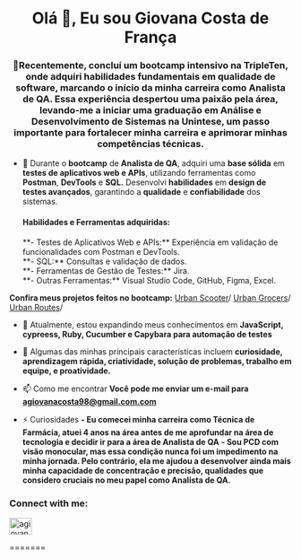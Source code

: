 <h1 align="center">Olá 👋, Eu sou Giovana Costa de França</h1>
<h3 align="center"> 🎯Recentemente, concluí um bootcamp intensivo na TripleTen, onde adquiri habilidades fundamentais em qualidade de software, marcando o início da minha carreira como Analista de QA. Essa experiência despertou uma paixão pela área, levando-me a iniciar uma graduação em Análise e Desenvolvimento de Sistemas na Unintese, um passo importante para fortalecer minha carreira e aprimorar minhas competências técnicas.</h3>
  
- 🐞 Durante o **bootcamp** de **Analista de QA**, adquiri uma **base sólida** em **testes de aplicativos web e APIs**, utilizando ferramentas como **Postman**, **DevTools** e **SQL.** Desenvolvi **habilidades** em **design de testes avançados**, garantindo a **qualidade** e **confiabilidade** dos sistemas.

    <h4> Habilidades e Ferramentas adquiridas: </h4>
    **- Testes de Aplicativos Web e APIs:** Experiência em validação de funcionalidades com Postman e DevTools.
    <br>
    **- SQL:** Consultas e validação de dados.
    <br>
    **- Ferramentas de Gestão de Testes:** Jira.
    <br>
    **- Outras Ferramentas:** Visual Studio Code, GitHub, Figma, Excel.
    <br>
**Confira meus projetos feitos no bootcamp:**
[Urban Scooter](https://github.com/giovanacostaa/urban-scooter)/
[Urban Grocers](https://github.com/giovanacostaa/urban-grocers)/
[Urban Routes](https://github.com/giovanacostaa/urban-routes)/
  
- 🔭 Atualmente, estou expandindo meus conhecimentos em **JavaScript, cypreess, Ruby, Cucumber e Capybara para automação de testes**

- 📂 Algumas das minhas principais características incluem **curiosidade, aprendizagem rápida, criatividade, solução de problemas, trabalho em equipe, e proatividade.**

- 📫 Como me encontrar **Você pode me enviar um e-mail para agiovanacosta98@gmail.com.com**

- ⚡ Curiosidades
    **- Eu comecei minha carreira como Técnica de Farmácia, atuei 4 anos na área antes de me aprofundar na área de tecnologia e decidir ir para a área de Analista de QA**
    **-  Sou PCD com visão monocular, mas essa condição nunca foi um impedimento na minha jornada. Pelo contrário, ela me ajudou a desenvolver ainda mais minha capacidade de concentração e precisão, qualidades que considero cruciais no meu papel como Analista de QA.**

<h3 align="left">Connect with me:</h3>
<p align="left">
<a href="https://linkedin.com/in/agiovanacosta" target="blank"><img align="center" src="https://raw.githubusercontent.com/rahuldkjain/github-profile-readme-generator/master/src/images/icons/Social/linked-in-alt.svg" alt="agiovanacosta" height="30" width="40" /></a>
</p>
=======
